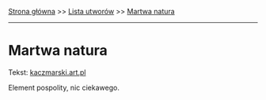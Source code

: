 [Strona główna](../index.md) >> [Lista utworów](../list.md) >> [Martwa natura](278.md)

---

# Martwa natura

Tekst: [kaczmarski.art.pl](https://www.kaczmarski.art.pl/tworczosc/wiersze/martwa-natura/)

Element pospolity, nic ciekawego.